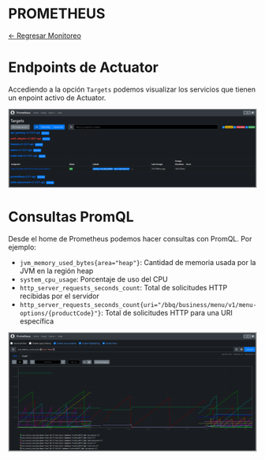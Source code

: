 # PROMETHEUS

[← Regresar Monitoreo](./../README.md)

# Endpoints de Actuator
Accediendo a la opción `Targets` podemos visualizar los servicios que tienen un enpoint activo de Actuator.

![Endpoints de Actuator](./images/available-actuator-endpoints.png)

# Consultas PromQL
Desde el home de Prometheus podemos hacer consultas con PromQL. Por ejemplo:
- `jvm_memory_used_bytes{area="heap"}`: Cantidad de memoria usada por la JVM en la región heap
- `system_cpu_usage`: Porcentaje de uso del CPU
- `http_server_requests_seconds_count`: Total de solicitudes HTTP recibidas por el servidor
- `http_server_requests_seconds_count{uri="/bbq/business/menu/v1/menu-options/{productCode}"}`: Total de solicitudes HTTP para una URI específica

![PromQL](./images/graph-promql.png)